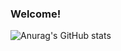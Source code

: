 ### Welcome!

![Anurag's GitHub stats](https://github-readme-stats.vercel.app/api?username=aizej&show_icons=true&theme=radical)
